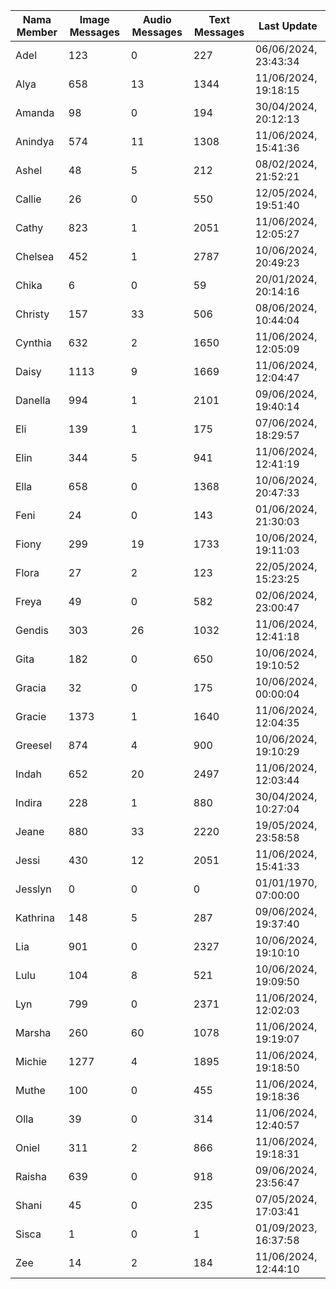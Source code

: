| Nama Member | Image Messages | Audio Messages | Text Messages | Last Update |
| ------ | -------------- | -------------- | ------------- | ------------ |
| Adel | 123 | 0 | 227 | 06/06/2024, 23:43:34 |
| Alya | 658 | 13 | 1344 | 11/06/2024, 19:18:15 |
| Amanda | 98 | 0 | 194 | 30/04/2024, 20:12:13 |
| Anindya | 574 | 11 | 1308 | 11/06/2024, 15:41:36 |
| Ashel | 48 | 5 | 212 | 08/02/2024, 21:52:21 |
| Callie | 26 | 0 | 550 | 12/05/2024, 19:51:40 |
| Cathy | 823 | 1 | 2051 | 11/06/2024, 12:05:27 |
| Chelsea | 452 | 1 | 2787 | 10/06/2024, 20:49:23 |
| Chika | 6 | 0 | 59 | 20/01/2024, 20:14:16 |
| Christy | 157 | 33 | 506 | 08/06/2024, 10:44:04 |
| Cynthia | 632 | 2 | 1650 | 11/06/2024, 12:05:09 |
| Daisy | 1113 | 9 | 1669 | 11/06/2024, 12:04:47 |
| Danella | 994 | 1 | 2101 | 09/06/2024, 19:40:14 |
| Eli | 139 | 1 | 175 | 07/06/2024, 18:29:57 |
| Elin | 344 | 5 | 941 | 11/06/2024, 12:41:19 |
| Ella | 658 | 0 | 1368 | 10/06/2024, 20:47:33 |
| Feni | 24 | 0 | 143 | 01/06/2024, 21:30:03 |
| Fiony | 299 | 19 | 1733 | 10/06/2024, 19:11:03 |
| Flora | 27 | 2 | 123 | 22/05/2024, 15:23:25 |
| Freya | 49 | 0 | 582 | 02/06/2024, 23:00:47 |
| Gendis | 303 | 26 | 1032 | 11/06/2024, 12:41:18 |
| Gita | 182 | 0 | 650 | 10/06/2024, 19:10:52 |
| Gracia | 32 | 0 | 175 | 10/06/2024, 00:00:04 |
| Gracie | 1373 | 1 | 1640 | 11/06/2024, 12:04:35 |
| Greesel | 874 | 4 | 900 | 10/06/2024, 19:10:29 |
| Indah | 652 | 20 | 2497 | 11/06/2024, 12:03:44 |
| Indira | 228 | 1 | 880 | 30/04/2024, 10:27:04 |
| Jeane | 880 | 33 | 2220 | 19/05/2024, 23:58:58 |
| Jessi | 430 | 12 | 2051 | 11/06/2024, 15:41:33 |
| Jesslyn | 0 | 0 | 0 | 01/01/1970, 07:00:00 |
| Kathrina | 148 | 5 | 287 | 09/06/2024, 19:37:40 |
| Lia | 901 | 0 | 2327 | 10/06/2024, 19:10:10 |
| Lulu | 104 | 8 | 521 | 10/06/2024, 19:09:50 |
| Lyn | 799 | 0 | 2371 | 11/06/2024, 12:02:03 |
| Marsha | 260 | 60 | 1078 | 11/06/2024, 19:19:07 |
| Michie | 1277 | 4 | 1895 | 11/06/2024, 19:18:50 |
| Muthe | 100 | 0 | 455 | 11/06/2024, 19:18:36 |
| Olla | 39 | 0 | 314 | 11/06/2024, 12:40:57 |
| Oniel | 311 | 2 | 866 | 11/06/2024, 19:18:31 |
| Raisha | 639 | 0 | 918 | 09/06/2024, 23:56:47 |
| Shani | 45 | 0 | 235 | 07/05/2024, 17:03:41 |
| Sisca | 1 | 0 | 1 | 01/09/2023, 16:37:58 |
| Zee | 14 | 2 | 184 | 11/06/2024, 12:44:10 |
